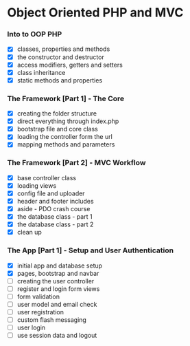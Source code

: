 # Object Oriented PHP and MVC


### Into to OOP PHP

- [x] classes, properties and methods
- [x] the constructor and destructor
- [x] access modifiers, getters and setters
- [x] class inheritance
- [x] static methods and properties

### The Framework [Part 1] - The Core

- [x] creating the folder structure
- [x] direct everything through index.php
- [x] bootstrap file and core class
- [x] loading the controller form the url
- [x] mapping methods and parameters

### The Framework [Part 2] - MVC Workflow

- [x] base controller class
- [x] loading views
- [x] config file and uploader
- [x] header and footer includes
- [x] aside - PDO crash course
- [x] the database class - part 1
- [x] the database class - part 2
- [x] clean up

### The App [Part 1] - Setup and User Authentication

- [x] initial app and database setup
- [x] pages, bootstrap and navbar
- [ ] creating the user controller
- [ ] register and login form views
- [ ] form validation
- [ ] user model and email check
- [ ] user registration
- [ ] custom flash messaging
- [ ] user login
- [ ] use session data and logout